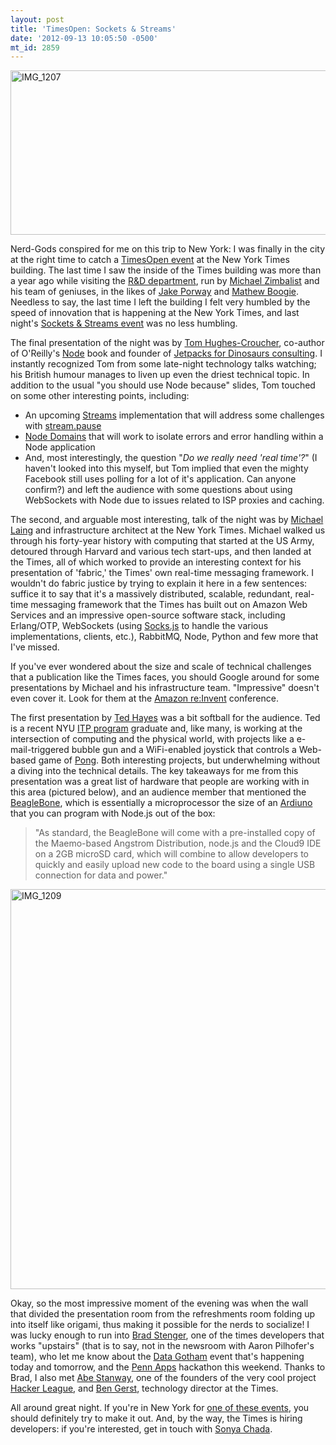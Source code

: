 ```yaml
---
layout: post
title: 'TimesOpen: Sockets & Streams'
date: '2012-09-13 10:05:50 -0500'
mt_id: 2859
---
```

<a href="http://www.flickr.com/photos/phillipadsmith/7982797923/" title="IMG_1207 by phillipadsmith, on Flickr"><img src="http://farm9.staticflickr.com/8169/7982797923_c6fdcdbf10_z.jpg" width="640" height="263" alt="IMG_1207"></a>

Nerd-Gods conspired for me on this trip to New York: I was finally in the city at the right time to catch a [TimesOpen event](https://www.nytimes.com/marketing/timesopen/) at the New York Times building. The last time I saw the inside of the Times building was more than a year ago while visiting the [R&D department](http://www.nytco.com/company/Innovation_and_Technology/ResearchandDevelopment.html), run by [Michael Zimbalist](https://twitter.com/zimbalist) and his team of geniuses, in the likes of [Jake Porway](https://twitter.com/jakeporway) and [Mathew Boogie](http://www.linkedin.com/in/mattboggie). Needless to say, the last time I left the building I felt very humbled by the speed of innovation that is happening at the New York Times, and last night's [Sockets & Streams event](http://timesopen2012sockets.eventbrite.com/) was no less humbling. 

The final presentation of the night was by [Tom Hughes-Croucher](http://tomhughescroucher.com/), co-author of O'Reilly's [Node](http://shop.oreilly.com/product/0636920015956.do) book and founder of [Jetpacks for Dinosaurs consulting](http://jetpacksfordinosaurs.com/). I instantly recognized Tom from some late-night technology talks watching; his British humour manages to liven up even the driest technical topic. In addition to the usual "you should use Node because" slides, Tom touched on some other interesting points, including:

* An upcoming [Streams](http://maxogden.com/node-streams) implementation that will address some challenges with [stream.pause](http://nodejs.org/api/stream.html#stream_stream_pause)
* [Node Domains](http://nodejs.org/api/domain.html) that will work to isolate errors and error handling within a Node application
* And, most interestingly, the question "_Do we really need 'real time'?_" (I haven't looked into this myself, but Tom implied that even the mighty Facebook still uses polling for a lot of it's application. Can anyone confirm?) and left the audience with some questions about using WebSockets with Node due to issues related to ISP proxies and caching. 

The second, and arguable most interesting, talk of the night was by [Michael Laing](http://www.linkedin.com/pub/michael-laing/3/938/98) and infrastructure architect at the New York Times. Michael walked us through his forty-year history with computing that started at the US Army, detoured through Harvard and various tech start-ups, and then landed at the Times, all of which worked to provide an interesting context for his presentation of 'fabric,' the Times' own real-time messaging framework. I wouldn't do fabric justice by trying to explain it here in a few sentences: suffice it to say that it's a massively distributed, scalable, redundant, real-time messaging framework that the Times has built out on Amazon Web Services and an impressive open-source software stack, including Erlang/OTP, WebSockets (using [Socks.js](https://github.com/sockjs/sockjs-client) to handle the various implementations, clients, etc.), RabbitMQ, Node, Python and few more that I've missed.

If you've ever wondered about the size and scale of technical challenges that a publication like the Times faces, you should Google around for some presentations by Michael and his infrastructure team. "Impressive" doesn't even cover it. Look for them at the [Amazon re:Invent](https://reinvent.awsevents.com/) conference. 

The first presentation by [Ted Hayes](http://log.liminastudio.com/) was a bit softball for the audience. Ted is a recent NYU [ITP program](http://itp.nyu.edu/itp/) graduate and, like many, is working at the intersection of computing and the physical world, with projects like a e-mail-triggered bubble gun and a WiFi-enabled joystick that controls a Web-based game of [Pong](https://en.wikipedia.org/wiki/Pong). Both interesting projects, but underwhelming without a diving into the technical details. The key takeaways for me from this presentation was a great list of hardware that people are working with in this area (pictured below), and an audience member that mentioned the [BeagleBone](http://hackerrevie.ws/2011/11/beaglebone-arm-development-kit-announced/), which is essentially a microprocessor the size of an [Ardiuno](http://arduino.cc/) that you can program with Node.js out of the box:

> "As standard, the BeagleBone will come with a pre-installed copy of the Maemo-based Angstrom Distribution, node.js and the Cloud9 IDE on a 2GB microSD card, which will combine to allow developers to quickly and easily upload new code to the board using a single USB connection for data and power."

<a href="http://www.flickr.com/photos/phillipadsmith/7982801242/" title="IMG_1209 by phillipadsmith, on Flickr"><img src="http://farm9.staticflickr.com/8309/7982801242_9313797b9c_z.jpg" width="538" height="640" alt="IMG_1209"></a>

Okay, so the most impressive moment of the evening was when the wall that divided the presentation room from the refreshments room folding up into itself like origami, thus making it possible for the nerds to socialize! I was lucky enough to run into [Brad Stenger](http://open.blogs.nytimes.com/author/brad-stenger/), one of the times developers that works "upstairs" (that is to say, not in the newsroom with Aaron Pilhofer's team), who let me know about the [Data Gotham](http://www.datagotham.com/) event that's happening today and tomorrow, and the [Penn Apps](http://2012f.pennapps.com/) hackathon this weekend. Thanks to Brad, I also met [Abe Stanway](https://twitter.com/abestanway), one of the founders of the very cool project [Hacker League](https://www.hackerleague.org/), and [Ben Gerst](https://twitter.com/bgerst), technology director at the Times.

All around great night. If you're in New York for [one of these events](https://www.nytimes.com/marketing/timesopen/), you should definitely try to make it out. And, by the way, the Times is hiring developers: if you're interested, get in touch with [Sonya Chada](https://twitter.com/recruitnytimes).
